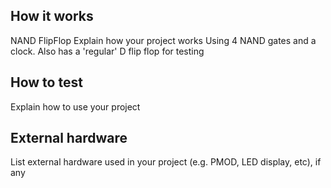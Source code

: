 <!---

This file is used to generate your project datasheet. Please fill in the information below and delete any unused
sections.

You can also include images in this folder and reference them in the markdown. Each image must be less than
512 kb in size, and the combined size of all images must be less than 1 MB.
-->

## How it works
NAND FlipFlop
Explain how your project works
Using 4 NAND gates and a clock. Also has a 'regular' D flip flop for testing
## How to test

Explain how to use your project

## External hardware

List external hardware used in your project (e.g. PMOD, LED display, etc), if any
